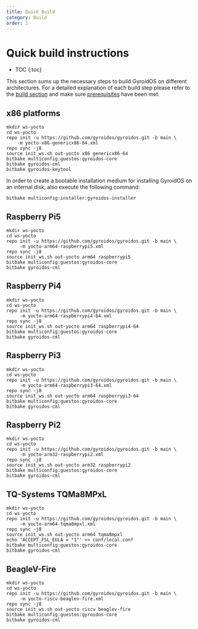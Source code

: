 ```yaml
---
title: Quick Build
category: Build
order: 1
---
```


# Quick build instructions
* TOC
{:toc}

This section sums up the necessary steps to build GyroidOS on different architectures.
For a detailed explanation of each build step please refer to the [build section](/build/build)
and make sure [prerequisites](/build/build#prerequisites) have been met.


## x86 platforms
```
mkdir ws-yocto
cd ws-yocto
repo init -u https://github.com/gyroidos/gyroidos.git -b main \
    -m yocto-x86-genericx86-64.xml
repo sync -j8
source init_ws.sh out-yocto x86 genericx86-64
bitbake multiconfig:guestos:gyroidos-core
bitbake gyroidos-cml
bitbake gyroidos-keytool
```

In order to create a bootable installation medium for installing GyroidOS on an internal disk,
also execute the following command:
```
bitbake multiconfig:installer:gyroidos-installer
```

## Raspberry Pi5

```
mkdir ws-yocto
cd ws-yocto
repo init -u https://github.com/gyroidos/gyroidos.git -b main \
     -m yocto-arm64-raspberrypi5.xml
repo sync -j8
source init_ws.sh out-yocto arm64 raspberrypi5
bitbake multiconfig:guestos:gyroidos-core
bitbake gyroidos-cml
```

## Raspberry Pi4

```
mkdir ws-yocto
cd ws-yocto
repo init -u https://github.com/gyroidos/gyroidos.git -b main \
     -m yocto-arm64-raspberrypi4-64.xml
repo sync -j8
source init_ws.sh out-yocto arm64 raspberrypi4-64
bitbake multiconfig:guestos:gyroidos-core
bitbake gyroidos-cml
```

## Raspberry Pi3

```
mkdir ws-yocto
cd ws-yocto
repo init -u https://github.com/gyroidos/gyroidos.git -b main \
     -m yocto-arm64-raspberrypi3-64.xml
repo sync -j8
source init_ws.sh out-yocto arm64 raspberrypi3-64
bitbake multiconfig:guestos:gyroidos-core
bitbake gyroidos-cml
```

## Raspberry Pi2

```
mkdir ws-yocto
cd ws-yocto
repo init -u https://github.com/gyroidos/gyroidos.git -b main \
     -m yocto-arm32-raspberrypi2.xml
repo sync -j8
source init_ws.sh out-yocto arm32 raspberrypi2
bitbake multiconfig:guestos:gyroidos-core
bitbake gyroidos-cml
```

## TQ-Systems TQMa8MPxL

```
mkdir ws-yocto
cd ws-yocto
repo init -u https://github.com/gyroidos/gyroidos.git -b main \
     -m yocto-arm64-tqma8mpxl.xml
repo sync -j8
source init_ws.sh out-yocto arm64 tqma8mpxl
echo 'ACCEPT_FSL_EULA = "1"' >> conf/local.conf
bitbake multiconfig:guestos:gyroidos-core
bitbake gyroidos-cml
```

## BeagleV-Fire

```
mkdir ws-yocto
cd ws-yocto
repo init -u https://github.com/gyroidos/gyroidos.git -b main \
     -m yocto-riscv-beaglev-fire.xml
repo sync -j8
source init_ws.sh out-yocto riscv beaglev-fire
bitbake multiconfig:guestos:gyroidos-core
bitbake gyroidos-cml
```

